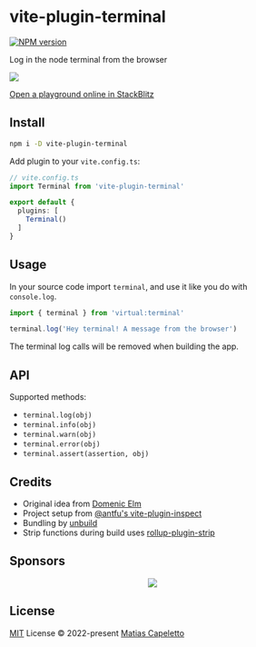 # vite-plugin-terminal

[![NPM version](https://img.shields.io/npm/v/vite-plugin-terminal?color=a1b858&label=)](https://www.npmjs.com/package/vite-plugin-terminal)

Log in the node terminal from the browser

![](https://github.com/patak-dev/vite-plugin-terminal/blob/76fb5c2656e99a8619986be2bff5c26414273a66/vite-plugin-terminal.png)

[Open a playground online in StackBlitz](https://stackblitz.com/edit/vitejs-vite-c8dfaq?file=main.js&terminal=dev)

## Install

```bash
npm i -D vite-plugin-terminal
```

Add plugin to your `vite.config.ts`:

```ts
// vite.config.ts
import Terminal from 'vite-plugin-terminal'

export default {
  plugins: [
    Terminal()
  ]
}
```

## Usage

In your source code import `terminal`, and use it like you do with `console.log`.

```ts
import { terminal } from 'virtual:terminal'

terminal.log('Hey terminal! A message from the browser')
```

The terminal log calls will be removed when building the app.

## API

Supported methods:
- `terminal.log(obj)`
- `terminal.info(obj)`
- `terminal.warn(obj)`
- `terminal.error(obj)`
- `terminal.assert(assertion, obj)`

## Credits

- Original idea from [Domenic Elm](https://twitter.com/elmd_)
- Project setup from [@antfu's vite-plugin-inspect](https://github.com/antfu/vite-plugin-inspect)
- Bundling by [unbuild](https://github.com/unjs/unbuild)
- Strip functions during build uses [rollup-plugin-strip](https://github.com/rollup/plugins/tree/master/packages/strip)

## Sponsors

<p align="center">
  <a href="https://patak.dev/sponsors.svg">
    <img src="https://patak.dev/sponsors.svg"/>
  </a>
</p>

## License

[MIT](./LICENSE) License © 2022-present [Matias Capeletto](https://github.com/patak-dev)
